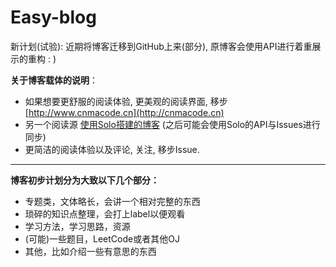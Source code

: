 # Easy-blog
新计划(试验): 近期将博客迁移到GitHub上来(部分), 原博客会使用API进行着重展示的重构 : )

**关于博客载体的说明**：

* 如果想要更舒服的阅读体验, 更美观的阅读界面, 移步 [http://www.cnmacode.cn](http://cnmacode.cn)
* 另一个阅读源 [使用Solo搭建的博客](139.199.33.111) (之后可能会使用Solo的API与Issues进行同步)
* 更简洁的阅读体验以及评论, 关注, 移步Issue.

--------

**博客初步计划分为大致以下几个部分：**

* 专题类，文体略长，会讲一个相对完整的东西
* 琐碎的知识点整理，会打上label以便观看
* 学习方法，学习思路，资源
* (可能)一些题目，LeetCode或者其他OJ
* 其他，比如介绍一些有意思的东西

